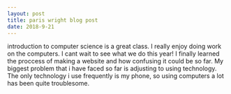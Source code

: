 ```yaml
---
layout: post
title: paris wright blog post
date: 2018-9-21
---
```


introduction to computer science is a great class. I really enjoy doing work on the computers. I cant wait to see what we do this year! I finally learned the proccess of making a website and how confusing it could be so far. My biggest problem that i have faced so far is adjusting to using technology. The only technology i use frequently is my phone, so using computers a lot has been quite troublesome.
